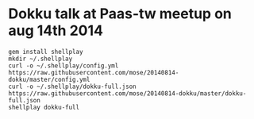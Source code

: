 # Dokku talk at Paas-tw meetup on aug 14th 2014

    gem install shellplay
    mkdir ~/.shellplay
    curl -o ~/.shellplay/config.yml https://raw.githubusercontent.com/mose/20140814-dokku/master/config.yml
    curl -o ~/.shellplay/dokku-full.json https://raw.githubusercontent.com/mose/20140814-dokku/master/dokku-full.json
    shellplay dokku-full
